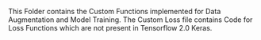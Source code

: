 This Folder contains the Custom Functions implemented for Data Augmentation and Model Training. The Custom Loss file contains Code for Loss Functions which are not present in Tensorflow 2.0 Keras.
